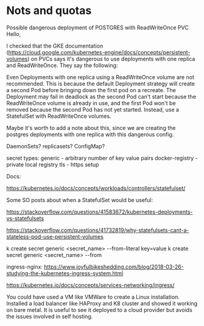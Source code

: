 # Nots and quotas
Possible dangerous deployment of POSTGRES with ReadWriteOnce PVC
Hello,

I checked that the GKE documentation (https://cloud.google.com/kubernetes-engine/docs/concepts/persistent-volumes) on PVCs says it's dangerous to use deployments with one replica and ReadWriteOnce. They say the following:

Even Deployments with one replica using a ReadWriteOnce volume are not recommended. This is because the default Deployment strategy will create a second Pod before bringing down the first pod on a recreate. The Deployment may fail in deadlock as the second Pod can't start because the ReadWriteOnce volume is already in use, and the first Pod won't be removed because the second Pod has not yet started. Instead, use a StatefulSet with ReadWriteOnce volumes.

Maybe it's worth to add a note about this, since we are creating the postgres deployments with one replica with this dangerous config.



DaemonSets?
replicasets?
ConfigMap? 

secret types:
generic - arbitrary number of key value pairs
docker-registry - private local registry
tls - https setup

Docs:

https://kubernetes.io/docs/concepts/workloads/controllers/statefulset/

Some SO posts about when a StatefulSet would be useful:

https://stackoverflow.com/questions/41583672/kubernetes-deployments-vs-statefulsets

https://stackoverflow.com/questions/41732819/why-statefulsets-cant-a-stateless-pod-use-persistent-volumes



k create secret generic <secret_name> --from-literal key=value
k create secret generic <secret_name> --from <file>

ingress-nginx:
https://www.joyfulbikeshedding.com/blog/2018-03-26-studying-the-kubernetes-ingress-system.html

https://kubernetes.io/docs/concepts/services-networking/ingress/



You could have used a VM like VMWare to create a Linux installation.  Installed a load balancer like HAProxy and K8 cluster and showed it working on bare metal.  It is useful to see it deployed to a cloud provider but avoids the issues involved in self hosting.
